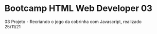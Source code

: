 # Bootcamp HTML Web Developer 03
 03 Projeto - Recriando o jogo da cobrinha com Javascript, realizado 25/11/21
